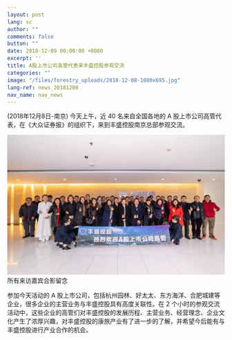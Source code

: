 ```yaml
---
layout: post
lang: sc
author: ""
comments: false
button: ""
date: 2018-12-09 00:00:00 +0800
excerpt: ''
title: A股上市公司高管代表来丰盛控股参观交流
categories: ""
image: "/files/forestry_uploads/2018-12-08-1080x695.jpg"
lang-ref: news_20181208
nav_name: nav_news
---
```


(2018年12月8日-南京) 今天上午，近 40 名来自全国各地的 A 股上市公司高管代表，在《大众证券报》的组织下，来到丰盛控股南京总部参观交流。

![](/files/forestry_uploads/2018-12-08-1080x695.jpg)
所有来访嘉宾合影留念

参加今天活动的 A 股上市公司，包括杭州园林、好太太、东方海洋、合肥城建等企业，很多企业的主营业务与丰盛控股具有高度关联性。在 2 个小时的参观交流活动中，这些企业的高管们对丰盛控股的发展历程、主营业务、经营理念、企业文化产生了浓厚兴趣，对丰盛控股的康旅产业有了进一步的了解，并希望今后能有与丰盛控股进行产业合作的机会。
